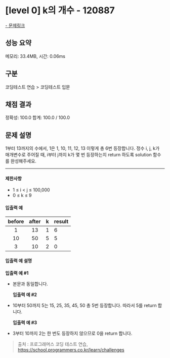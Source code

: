 # [level 0] k의 개수 - 120887

<a href="https://school.programmers.co.kr/learn/courses/30/lessons/120887">- 문제링크</a>

## 성능 요약

메모리: 33.4MB, 시간: 0.06ms

## 구분

코딩테스트 연습 > 코딩테스트 입문

## 채점 결과

정확성: 100.0
합계: 100.0 / 100.0

## 문제 설명

1부터 13까지의 수에서, 1은 1, 10, 11, 12, 13 이렇게 총 6번 등장합니다. 정수 i, j, k가 매개변수로 주어질 때, i부터 j까지 k가 몇 번 등장하는지 return 하도록 solution 함수를 완성해주세요.

---

#### 제한사항

- 1 ≤ i < j ≤ 100,000
- 0 ≤ k ≤ 9

#### 입출력 예

| **before** | **after** | **k** | **result** |
| :--------: | :-------: | :---: | ---------- |
|     1      |    13     |   1   | 6          |
|     10     |    50     |   5   | 5          |
|     3      |    10     |   2   | 0          |

#### 입출력 예 설명

**입출력 예 #1**

- 본문과 동일합니다.

  **입출력 예 #2**

- 10부터 50까지 5는 15, 25, 35, 45, 50 총 5번 등장합니다. 따라서 5를 return 합니다.

  **입출력 예 #3**

- 3부터 10까지 2는 한 번도 등장하지 않으므로 0을 return 합니다.

> 출처 : 프로그래머스 코딩 테스트 연습, <https://school.programmers.co.kr/learn/challenges>
